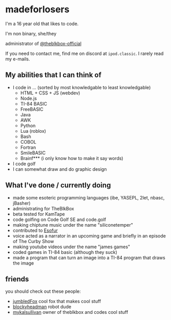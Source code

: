 #  madeforlosers

I'm a 16 year old that likes to code. 

I'm non binary, she/they

administrator of [@theblkbox-official](https://github.com/theblkbox-official)

If you need to contact me, find me on discord at `ipod.classic`. I rarely read my e-mails.


## My abilities that I can think of
- I code in ... (sorted by most knowledgable to least knowledgable)
  - HTML + CSS + JS (webdev)
  - Node.js
  - TI-84 BASIC
  - FreeBASIC
  - Java
  - AWK
  - Python
  - Lua (roblox)
  - Bash
  - COBOL
  - Fortran
  - SmileBASIC
  - Brainf*** (i only know how to make it say words)
- I code golf
- I can somewhat draw and do graphic design

## What I've done / currently doing

- made some esoteric programming languages (ibe, YASEPL, 2let, nbasc, jBasher)
- administrating for TheBlkBox
- beta tested for KamTape
- code golfing on Code Golf SE and code.golf
- making chiptune music under the name "siliconetemper"
- contributed to [Esofur](https://github.com/TaserTheFox/EsoFur-Interpreter)
- voice acted as a narrator in an upcoming game and briefly in an episode of The Curby Show
- making youtube videos under the name "james games"
- coded games in TI-84 basic (although they suck)
- made a program that can turn an image into a TI-84 program that draws the image



## friends

you should check out these people:

- [jumbledFox](https://github.com/jumbledFox) cool fox that makes cool stuff
- [blockyheadman](https://github.com/blockyheadman) robot dude
- [mykalsullivan](https://github.com/mykalsullivan) owner of theblkbox and codes cool stuff


